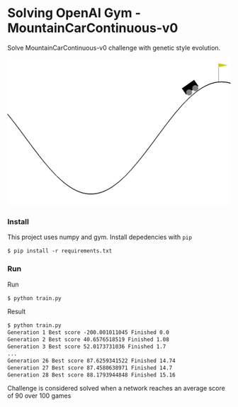 # Solving OpenAI Gym - MountainCarContinuous-v0

Solve MountainCarContinuous-v0 challenge with genetic style evolution.

![MountainCarContinuous-v0 Challenge](https://raw.githubusercontent.com/mediasia-labs/openai-gym-mountaincarcontinuous-v0/master/screenshot.png)

### Install

This project uses numpy and gym. Install depedencies with `pip`

	$ pip install -r requirements.txt

### Run

Run

	$ python train.py

Result

	$ python train.py
	Generation 1 Best score -200.001011045 Finished 0.0
	Generation 2 Best score 40.6576518519 Finished 1.08
	Generation 3 Best score 52.0173731036 Finished 1.7
	...
	Generation 26 Best score 87.6259341522 Finished 14.74
	Generation 27 Best score 87.4580638971 Finished 14.7
	Generation 28 Best score 88.1793944848 Finished 15.16

Challenge is considered solved when a network reaches an average score of 90 over 100 games